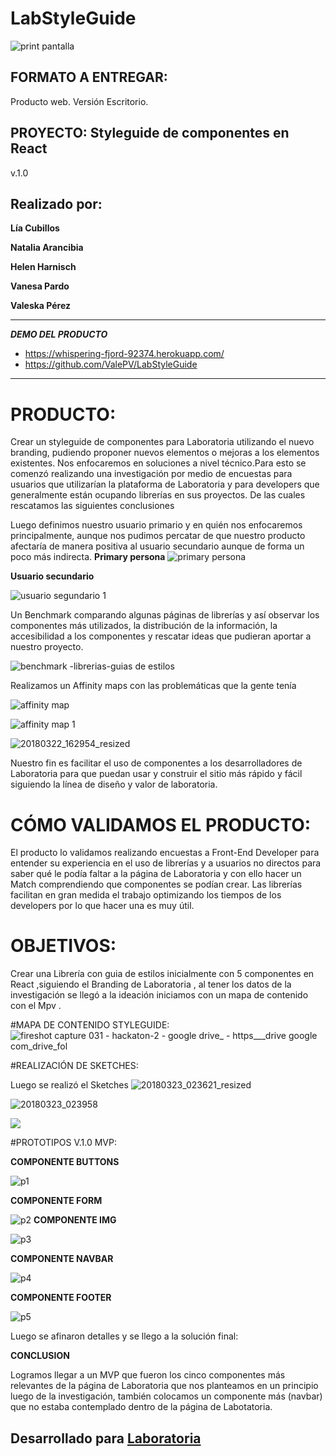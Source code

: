 # LabStyleGuide

![print pantalla](https://user-images.githubusercontent.com/32303709/37830077-2c4a7346-2e80-11e8-9d9e-7d3f0e85169f.png)

## FORMATO A ENTREGAR:
Producto web. Versión Escritorio.

## PROYECTO: Styleguide de componentes en React
  v.1.0     



Realizado por:
--------------
**Lía Cubillos**

**Natalia Arancibia**

**Helen Harnisch**

**Vanesa Pardo**

**Valeska Pérez**

---------------------------





**_DEMO DEL PRODUCTO_**
-  https://whispering-fjord-92374.herokuapp.com/
-  https://github.com/ValePV/LabStyleGuide
-----------------------------------------------------

















PRODUCTO:
=========

Crear un styleguide de componentes para Laboratoria utilizando el nuevo branding, pudiendo proponer nuevos elementos o mejoras a los elementos existentes.
Nos enfocaremos en soluciones a nivel técnico.Para esto se comenzó realizando una investigación por medio de encuestas para usuarios que utilizarían la plataforma de Laboratoria y para developers que generalmente están ocupando librerías en sus proyectos. De las cuales rescatamos las siguientes conclusiones

Luego definimos nuestro usuario primario y en quién nos enfocaremos principalmente, aunque nos pudimos percatar de que nuestro producto afectaría de manera positiva al usuario secundario aunque de forma un poco más indirecta.
**Primary persona**
![primary persona](https://user-images.githubusercontent.com/32303709/37828960-ff8f9e3e-2e7b-11e8-820b-ea9a79fcf370.jpg)

**Usuario secundario**

![usuario segundario 1](https://user-images.githubusercontent.com/32303709/37829068-5bcad6e6-2e7c-11e8-843b-70375620f400.jpg)

Un Benchmark comparando algunas páginas de librerías y así observar los componentes más utilizados, la distribución de la información, la accesibilidad a los componentes y rescatar ideas que pudieran aportar a nuestro proyecto.

![benchmark -librerias-guias de estilos](https://user-images.githubusercontent.com/32303709/37829128-97f5a5f6-2e7c-11e8-85a2-72574240a582.jpg)

Realizamos un Affinity maps con las problemáticas que la gente tenía

![affinity map](https://user-images.githubusercontent.com/32303709/37829143-af0c0f8c-2e7c-11e8-8973-f68702ab0f95.jpg)

![affinity map 1](https://user-images.githubusercontent.com/32303709/37829157-c381ab8e-2e7c-11e8-8ea4-81d01ddbfe14.jpg)

![20180322_162954_resized](https://user-images.githubusercontent.com/32303709/37829179-da151ade-2e7c-11e8-9f29-7726cf7a6d59.jpg)


Nuestro fin es facilitar el uso de componentes a los desarrolladores de Laboratoria  para que puedan usar y construir el sitio más rápido y fácil siguiendo la línea de diseño y valor de laboratoria.


# CÓMO VALIDAMOS EL PRODUCTO:

El producto lo validamos realizando encuestas a Front-End Developer para entender su experiencia en el uso de librerías  y a usuarios no directos para saber qué le podía faltar a la página de Laboratoria y con ello hacer un Match comprendiendo que componentes se podían crear. Las librerías facilitan en gran medida el trabajo optimizando los tiempos de los developers por lo que hacer una es muy útil.


# OBJETIVOS:

Crear una Librería con guia de estilos inicialmente con 5 componentes en React ,siguiendo el Branding de Laboratoria , al tener los datos de la investigación se llegó a la ideación iniciamos con un mapa de contenido con el Mpv .

#MAPA DE CONTENIDO STYLEGUIDE:
![fireshot capture 031 - hackaton-2 - google drive_ - https___drive google com_drive_fol](https://user-images.githubusercontent.com/32303709/37829424-adbced9e-2e7d-11e8-9d3b-fbb87e993f3e.jpg)

#REALIZACIÓN DE SKETCHES:

Luego se realizó el Sketches
![20180323_023621_resized](https://user-images.githubusercontent.com/32303709/37829447-c40300c0-2e7d-11e8-88b0-9ebbbba43be8.jpg)

![20180323_023958](https://user-images.githubusercontent.com/32303709/37829467-da328eb0-2e7d-11e8-9f86-b10937dcefa0.jpg)

![](https://drive.google.com/drive/folders/1WRvteASikIKjIABlFRJwilOWGu4FsuO6)




#PROTOTIPOS V.1.0 MVP:

**COMPONENTE BUTTONS**

![p1](https://user-images.githubusercontent.com/32303709/37829531-1320836c-2e7e-11e8-9541-f06c6dbb0a68.jpg)

**COMPONENTE FORM**

![p2](https://user-images.githubusercontent.com/32303709/37829576-498fbe54-2e7e-11e8-9aff-0cfc01cdb3e5.jpg)
**COMPONENTE IMG**

![p3](https://user-images.githubusercontent.com/32303709/37829605-6b08b770-2e7e-11e8-829b-941bf1a4048f.jpg)

**COMPONENTE NAVBAR**

![p4](https://user-images.githubusercontent.com/32303709/37829632-7fa437f4-2e7e-11e8-83b4-0f842ba86884.jpg)

**COMPONENTE FOOTER**

![p5](https://user-images.githubusercontent.com/32303709/37829642-8d108d84-2e7e-11e8-9170-21292e6c7405.jpg)

Luego se afinaron detalles y se llego a la solución final:


**CONCLUSION**

Logramos llegar a un MVP que fueron los cinco componentes más relevantes de la página de Laboratoria que nos planteamos en un principio luego de la investigación, también colocamos un componente más (navbar) que no estaba contemplado dentro de la página de Labotatoria.

## Desarrollado para [Laboratoria](http://laboratoria.la)
